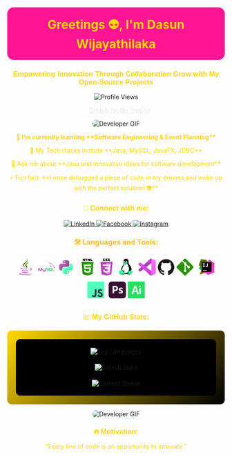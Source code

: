 <h1 align="center" style="color: #FFD700; background-color: #FF1493; padding: 20px; border-radius: 15px;">
  Greetings 👽, I'm Dasun Wijayathilaka
</h1>

<h3 align="center" style="color: #FFD700; font-family: Arial, sans-serif; font-weight: bold;">
  Empowering Innovation Through Collaboration Grow with My Open-Source Projects
</h3>

<p align="center">
  <img src="https://komarev.com/ghpvc/?username=dasunwijayathilaka&label=Profile%20views&color=ff1493&style=flat" alt="Profile Views" />
</p>

<p align="center">
  <a href="https://github.com/ryo-ma/github-profile-trophy">
    <img src="https://github-profile-trophy.vercel.app/?username=dasunwijayathilaka&theme=radical&no-bg=true&no-frame=true&column=6&row=2&margin-w=15&margin-h=15&title=Stars,Followers,Commit,Issues,PullRequest,Repositories" alt="GitHub Profile Trophy" style="filter: brightness(9.2) saturate(1.5);" />
  </a>
</p>

<p align="center">
  <img src="https://media1.tenor.com/m/gn-pCY5IfHQAAAAC/kakashi-chidori.gif" alt="Developer GIF" width="1000" style="border-radius: 10px;" />
</p>

<div align="center">
  <p align="center" style="color: #FFD700; font-weight: bold;">🔭 I’m currently learning **Software Engineering & Event Planning**</p>
  <p align="center" style="color: #FFD700;">🌱 My Tech stacks include **Java, MySQL, JavaFX, JDBC**</p>
  <p align="center" style="color: #FFD700;">💬 Ask me about **Java and innovative ideas for software development**</p>
  <p align="center" style="color: #FFD700;">⚡ Fun fact: **I once debugged a piece of code in my dreams and woke up with the perfect solution! 👽**</p>
</div>

<h3 align="center" style="color: #FFD700; font-family: Arial, sans-serif; font-weight: bold;">🤝 Connect with me:</h3>
<p align="center">
  <a href="https://linkedin.com/in/dasun-de-silva" target="blank">
    <img align="center" src="https://raw.githubusercontent.com/rahuldkjain/github-profile-readme-generator/master/src/images/icons/Social/linked-in-alt.svg" alt="LinkedIn" height="30" width="40" />
  </a>
  <a href="https://fb.com/dasun-wijayathilaka" target="blank">
    <img align="center" src="https://raw.githubusercontent.com/rahuldkjain/github-profile-readme-generator/master/src/images/icons/Social/facebook.svg" alt="Facebook" height="30" width="40" />
  </a>
  <a href="https://instagram.com/your_instagram_handle" target="blank">
    <img align="center" src="https://raw.githubusercontent.com/rahuldkjain/github-profile-readme-generator/master/src/images/icons/Social/instagram.svg" alt="Instagram" height="30" width="40" />
  </a>
</p>


  <h3 align="center" style="color: #FFC100;">🛠️ Languages and Tools:</h3>
<div align="center" style="display: flex; flex-wrap: wrap; justify-content: center; text-align: center;">
  <div style="margin: 5px;">
    <img src="https://raw.githubusercontent.com/devicons/devicon/master/icons/java/java-original.svg" alt="Java" width="40" height="40" style="filter: hue-rotate(90deg);" />
  </div>
  <div style="margin: 5px;">
    <img src="https://raw.githubusercontent.com/devicons/devicon/master/icons/mysql/mysql-original-wordmark.svg" alt="MySQL" width="40" height="40" style="filter: hue-rotate(90deg);" />
    <img src="https://raw.githubusercontent.com/devicons/devicon/master/icons/python/python-original.svg" alt="Python" width="40" height="40" style="filter: hue-rotate(90deg);" />
  </div>
  <div style="margin: 5px;">
    <img src="https://raw.githubusercontent.com/devicons/devicon/master/icons/html5/html5-original-wordmark.svg" alt="HTML5" width="40" height="40" style="filter: hue-rotate(90deg);" />
    <img src="https://raw.githubusercontent.com/devicons/devicon/master/icons/css3/css3-original-wordmark.svg" alt="CSS3" width="40" height="40" style="filter: hue-rotate(90deg);" />
    <img src="https://raw.githubusercontent.com/devicons/devicon/master/icons/linux/linux-original.svg" alt="Linux" width="40" height="40" style="filter: hue-rotate(90deg);" />
  </div>
  <div style="margin: 5px;">
    <img src="https://raw.githubusercontent.com/devicons/devicon/master/icons/vscode/vscode-original.svg" alt="VS Code" width="40" height="40" style="filter: hue-rotate(90deg);" />
    <img src="https://raw.githubusercontent.com/devicons/devicon/master/icons/github/github-original.svg" alt="GitHub" width="40" height="40" style="filter: hue-rotate(90deg);" />
    <img src="https://raw.githubusercontent.com/devicons/devicon/master/icons/git/git-original.svg" alt="Git" width="40" height="40" style="filter: hue-rotate(90deg);" />
  </div>
  <div style="margin: 5px;">
    <img src="https://raw.githubusercontent.com/devicons/devicon/master/icons/intellij/intellij-original.svg" alt="IntelliJ" width="40" height="40" style="filter: hue-rotate(90deg);" />
  </div>
  <div style="margin: 5px;">
    <img src="https://raw.githubusercontent.com/devicons/devicon/master/icons/javascript/javascript-original.svg" alt="JavaScript" width="40" height="40" style="filter: hue-rotate(90deg);" />
  </div>
  <div style="margin: 5px;">
    <img src="https://raw.githubusercontent.com/devicons/devicon/master/icons/photoshop/photoshop-plain.svg" alt="Photoshop" width="40" height="40" style="filter: hue-rotate(90deg);" />
    <img src="https://raw.githubusercontent.com/devicons/devicon/master/icons/illustrator/illustrator-plain.svg" alt="Illustrator" width="40" height="40" style="filter: hue-rotate(90deg);" />
  </div>
</div>



<h3 align="center" style="color: #FFD700; font-family: Arial, sans-serif; font-weight: bold;">📈 My GitHub Stats:</h3>
<div align="center" style="background: linear-gradient(135deg, #FFD700 0%, #000000 100%); padding: 20px; border-radius: 10px;">
  <div style="display: flex; flex-direction: column; align-items: center; background-color: #000000; padding: 20px; border-radius: 10px;">
    <div style="margin-bottom: 20px;">
      <img src="https://github-readme-stats.vercel.app/api/top-langs/?username=dasunwijayathilaka&layout=compact&theme=radical" alt="Top Languages" />
    </div>
    <div style="margin-bottom: 20px;">
      <img src="https://github-readme-stats.vercel.app/api?username=dasunwijayathilaka&show_icons=true&locale=en&theme=radical" alt="GitHub Stats" />
    </div>
    <div>
      <img src="https://github-readme-streak-stats.herokuapp.com/?user=dasunwijayathilaka&theme=radical&background=FF1493&ring=FFD700&fire=FFD700&stroke=000000&currStreakLabel=FFD700&currStreakNum=FFD700&sideNums=FFD700" alt="Current Streak" />
    </div>
  </div>
</div>

<p align="center">
  <img src="https://media1.giphy.com/media/v1.Y2lkPTc5MGI3NjExMmcwNTdoZmNnZGI1d2FvcGVycTNiMzdpdndtbnllM2M5NWUwNG8ybCZlcD12MV9pbnRlcm5naWZfYnlfaWQmY3Q9Zw/X6E37oJR5niSmUOnoE/giphy.webp" alt="Developer GIF" width="750" style="border-radius: 10px;" />
</p>

<h3 align="center" style="color: #FFD700; font-family: Arial, sans-serif; font-weight: bold;">🔥 Motivation:</h3>
<p align="center" style="color: #FFD700;">
  "Every line of code is an opportunity to innovate."
</p>
